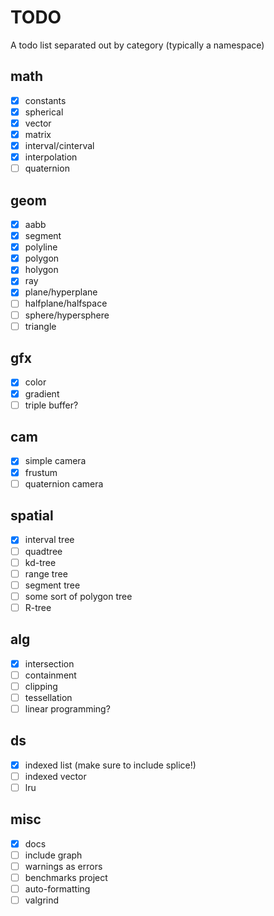 # TODO

A todo list separated out by category (typically a namespace)

## math

 - [x] constants
 - [x] spherical
 - [x] vector
 - [x] matrix
 - [x] interval/cinterval
 - [x] interpolation
 - [ ] quaternion

## geom

 - [x] aabb
 - [x] segment
 - [x] polyline
 - [x] polygon
 - [x] holygon
 - [x] ray
 - [x] plane/hyperplane
 - [ ] halfplane/halfspace
 - [ ] sphere/hypersphere
 - [ ] triangle

## gfx

 - [x] color
 - [x] gradient
 - [ ] triple buffer?

## cam

 - [x] simple camera
 - [x] frustum
 - [ ] quaternion camera

## spatial

- [x] interval tree
- [ ] quadtree
- [ ] kd-tree
- [ ] range tree
- [ ] segment tree
- [ ] some sort of polygon tree
- [ ] R-tree

## alg

 - [x] intersection
 - [ ] containment
 - [ ] clipping
 - [ ] tessellation
 - [ ] linear programming?

## ds

 - [x] indexed list (make sure to include splice!)
 - [ ] indexed vector
 - [ ] lru

## misc

 - [x] docs
 - [ ] include graph
 - [ ] warnings as errors
 - [ ] benchmarks project
 - [ ] auto-formatting
 - [ ] valgrind